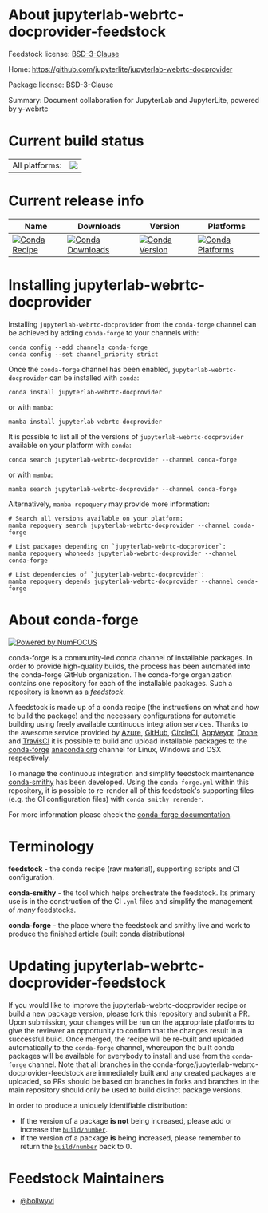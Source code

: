 About jupyterlab-webrtc-docprovider-feedstock
=============================================

Feedstock license: [BSD-3-Clause](https://github.com/conda-forge/jupyterlab-webrtc-docprovider-feedstock/blob/main/LICENSE.txt)

Home: https://github.com/jupyterlite/jupyterlab-webrtc-docprovider

Package license: BSD-3-Clause

Summary: Document collaboration for JupyterLab and JupyterLite, powered by y-webrtc

Current build status
====================


<table><tr><td>All platforms:</td>
    <td>
      <a href="https://dev.azure.com/conda-forge/feedstock-builds/_build/latest?definitionId=15993&branchName=main">
        <img src="https://dev.azure.com/conda-forge/feedstock-builds/_apis/build/status/jupyterlab-webrtc-docprovider-feedstock?branchName=main">
      </a>
    </td>
  </tr>
</table>

Current release info
====================

| Name | Downloads | Version | Platforms |
| --- | --- | --- | --- |
| [![Conda Recipe](https://img.shields.io/badge/recipe-jupyterlab--webrtc--docprovider-green.svg)](https://anaconda.org/conda-forge/jupyterlab-webrtc-docprovider) | [![Conda Downloads](https://img.shields.io/conda/dn/conda-forge/jupyterlab-webrtc-docprovider.svg)](https://anaconda.org/conda-forge/jupyterlab-webrtc-docprovider) | [![Conda Version](https://img.shields.io/conda/vn/conda-forge/jupyterlab-webrtc-docprovider.svg)](https://anaconda.org/conda-forge/jupyterlab-webrtc-docprovider) | [![Conda Platforms](https://img.shields.io/conda/pn/conda-forge/jupyterlab-webrtc-docprovider.svg)](https://anaconda.org/conda-forge/jupyterlab-webrtc-docprovider) |

Installing jupyterlab-webrtc-docprovider
========================================

Installing `jupyterlab-webrtc-docprovider` from the `conda-forge` channel can be achieved by adding `conda-forge` to your channels with:

```
conda config --add channels conda-forge
conda config --set channel_priority strict
```

Once the `conda-forge` channel has been enabled, `jupyterlab-webrtc-docprovider` can be installed with `conda`:

```
conda install jupyterlab-webrtc-docprovider
```

or with `mamba`:

```
mamba install jupyterlab-webrtc-docprovider
```

It is possible to list all of the versions of `jupyterlab-webrtc-docprovider` available on your platform with `conda`:

```
conda search jupyterlab-webrtc-docprovider --channel conda-forge
```

or with `mamba`:

```
mamba search jupyterlab-webrtc-docprovider --channel conda-forge
```

Alternatively, `mamba repoquery` may provide more information:

```
# Search all versions available on your platform:
mamba repoquery search jupyterlab-webrtc-docprovider --channel conda-forge

# List packages depending on `jupyterlab-webrtc-docprovider`:
mamba repoquery whoneeds jupyterlab-webrtc-docprovider --channel conda-forge

# List dependencies of `jupyterlab-webrtc-docprovider`:
mamba repoquery depends jupyterlab-webrtc-docprovider --channel conda-forge
```


About conda-forge
=================

[![Powered by
NumFOCUS](https://img.shields.io/badge/powered%20by-NumFOCUS-orange.svg?style=flat&colorA=E1523D&colorB=007D8A)](https://numfocus.org)

conda-forge is a community-led conda channel of installable packages.
In order to provide high-quality builds, the process has been automated into the
conda-forge GitHub organization. The conda-forge organization contains one repository
for each of the installable packages. Such a repository is known as a *feedstock*.

A feedstock is made up of a conda recipe (the instructions on what and how to build
the package) and the necessary configurations for automatic building using freely
available continuous integration services. Thanks to the awesome service provided by
[Azure](https://azure.microsoft.com/en-us/services/devops/), [GitHub](https://github.com/),
[CircleCI](https://circleci.com/), [AppVeyor](https://www.appveyor.com/),
[Drone](https://cloud.drone.io/welcome), and [TravisCI](https://travis-ci.com/)
it is possible to build and upload installable packages to the
[conda-forge](https://anaconda.org/conda-forge) [anaconda.org](https://anaconda.org/)
channel for Linux, Windows and OSX respectively.

To manage the continuous integration and simplify feedstock maintenance
[conda-smithy](https://github.com/conda-forge/conda-smithy) has been developed.
Using the ``conda-forge.yml`` within this repository, it is possible to re-render all of
this feedstock's supporting files (e.g. the CI configuration files) with ``conda smithy rerender``.

For more information please check the [conda-forge documentation](https://conda-forge.org/docs/).

Terminology
===========

**feedstock** - the conda recipe (raw material), supporting scripts and CI configuration.

**conda-smithy** - the tool which helps orchestrate the feedstock.
                   Its primary use is in the construction of the CI ``.yml`` files
                   and simplify the management of *many* feedstocks.

**conda-forge** - the place where the feedstock and smithy live and work to
                  produce the finished article (built conda distributions)


Updating jupyterlab-webrtc-docprovider-feedstock
================================================

If you would like to improve the jupyterlab-webrtc-docprovider recipe or build a new
package version, please fork this repository and submit a PR. Upon submission,
your changes will be run on the appropriate platforms to give the reviewer an
opportunity to confirm that the changes result in a successful build. Once
merged, the recipe will be re-built and uploaded automatically to the
`conda-forge` channel, whereupon the built conda packages will be available for
everybody to install and use from the `conda-forge` channel.
Note that all branches in the conda-forge/jupyterlab-webrtc-docprovider-feedstock are
immediately built and any created packages are uploaded, so PRs should be based
on branches in forks and branches in the main repository should only be used to
build distinct package versions.

In order to produce a uniquely identifiable distribution:
 * If the version of a package **is not** being increased, please add or increase
   the [``build/number``](https://docs.conda.io/projects/conda-build/en/latest/resources/define-metadata.html#build-number-and-string).
 * If the version of a package **is** being increased, please remember to return
   the [``build/number``](https://docs.conda.io/projects/conda-build/en/latest/resources/define-metadata.html#build-number-and-string)
   back to 0.

Feedstock Maintainers
=====================

* [@bollwyvl](https://github.com/bollwyvl/)

